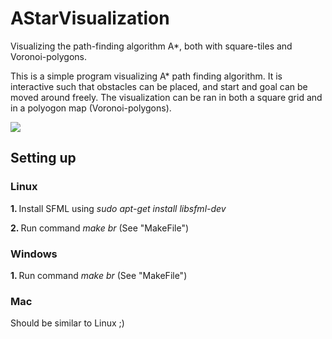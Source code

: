 # AStarVisualization
Visualizing the path-finding algorithm A*, both with square-tiles and Voronoi-polygons.

This is a simple program visualizing A* path finding algorithm.
It is interactive such that obstacles can be placed, and start and goal can be moved around freely.
The visualization can be ran in both a square grid and in a polyogon map (Voronoi-polygons).

<img src="https://github.com/viesa/AStarVisualization/blob/master/image.png">

## Setting up
### Linux
<b> 1. </b> Install SFML using <i>sudo apt-get install libsfml-dev</i>

<b> 2. </b> Run command <i>make br</i> (See "MakeFile")

### Windows
<b> 1. </b> Run command <i>make br</i> (See "MakeFile")

### Mac
Should be similar to Linux ;)
